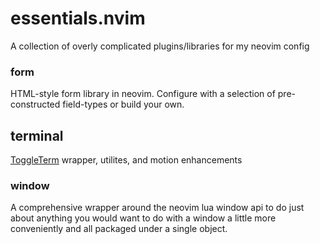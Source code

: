 # essentials.nvim
A collection of overly complicated plugins/libraries for my neovim config

### form

HTML-style form library in neovim. Configure with
a selection of pre-constructed field-types or build your own.

## terminal

[ToggleTerm](https://github.com/akinsho/toggleterm.nvim) wrapper, 
utilites, and motion enhancements

### window

A comprehensive wrapper around the neovim lua window api
to do just about anything you would want to do with a window
a little more conveniently and all packaged under a single object.
